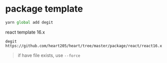 # package template

```js
yarn global add degit
```

react template 16.x

```shell
degit https://github.com/heart205/heart/tree/master/package/react/react16.x
```

> if have file exists, use `--force`
